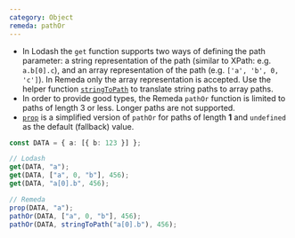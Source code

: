 ```yaml
---
category: Object
remeda: pathOr
---
```


- In Lodash the `get` function supports two ways of defining the path parameter:
  a string representation of the path (similar to XPath: e.g. `a.b[0].c`), and
  an array representation of the path (e.g. `['a', 'b', 0, 'c']`). In Remeda
  only the array representation is accepted. Use the helper function
  [`stringToPath`](/docs#stringToPath) to translate string paths to array paths.
- In order to provide good types, the Remeda `pathOr` function is limited to
  paths of length 3 or less. Longer paths are not supported.
- [`prop`](/docs#prop) is a simplified version of `pathOr` for paths of length
  **1** and `undefined` as the default (fallback) value.

```ts
const DATA = { a: [{ b: 123 }] };

// Lodash
get(DATA, "a");
get(DATA, ["a", 0, "b"], 456);
get(DATA, "a[0].b", 456);

// Remeda
prop(DATA, "a");
pathOr(DATA, ["a", 0, "b"], 456);
pathOr(DATA, stringToPath("a[0].b"), 456);
```
